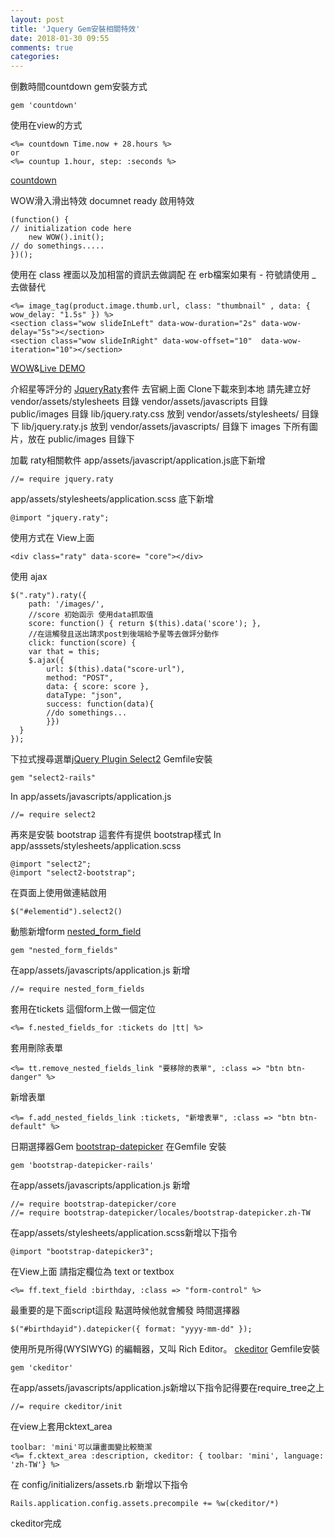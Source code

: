 ```yaml
---
layout: post
title: 'Jquery Gem安裝相關特效'
date: 2018-01-30 09:55
comments: true
categories: 
---
```

倒數時間countdown gem安裝方式

	gem 'countdown'

使用在view的方式

	<%= countdown Time.now + 28.hours %>
	or
	<%= countup 1.hour, step: :seconds %>

[countdown](https://github.com/jnbt/countdown)

WOW滑入滑出特效
documnet ready 啟用特效

	(function() {
	// initialization code here
		new WOW().init();
	// do somethings.....
	})();

使用在 class 裡面以及加相當的資訊去做調配
在 erb檔案如果有 - 符號請使用 _ 去做替代

	<%= image_tag(product.image.thumb.url, class: "thumbnail" , data: { wow_delay: "1.5s" }) %>
	<section class="wow slideInLeft" data-wow-duration="2s" data-wow-delay="5s"></section>
	<section class="wow slideInRight" data-wow-offset="10"  data-wow-iteration="10"></section>

[WOW](https://github.com/matthieua/WOW)&[Live DEMO](https://daneden.github.io/animate.css/)

介紹星等評分的 [JqueryRaty](https://github.com/wbotelhos/raty)套件
去官網上面 Clone下載來到本地 
請先建立好 
vendor/assets/stylesheets 目錄
vendor/assets/javascripts 目錄
public/images 目錄
lib/jquery.raty.css 放到 vendor/assets/stylesheets/ 目錄下
lib/jquery.raty.js 放到 vendor/assets/javascripts/ 目錄下
images 下所有圖片，放在 public/images 目錄下

加載 raty相關軟件
app/assets/javascript/application.js底下新增

	//= require jquery.raty

app/assets/stylesheets/application.scss 底下新增

	@import "jquery.raty";

使用方式在 View上面

	<div class="raty" data-score= "core"></div>

使用 ajax

	$(".raty").raty({
		path: '/images/',
		//score 初始函示 使用data抓取值
		score: function() { return $(this).data('score'); },
		//在這觸發且送出請求post到後端給予星等去做評分動作
		click: function(score) {
		var that = this;
		$.ajax({
			url: $(this).data("score-url"),
			method: "POST",
			data: { score: score },
			dataType: "json",
			success: function(data){
			//do somethings...
			}})
	  }
	});

下拉式搜尋選單[jQuery Plugin Select2](https://select2.org/getting-started/installation)
Gemfile安裝

	gem "select2-rails"

In app/assets/javascripts/application.js
	
	//= require select2

再來是安裝 bootstrap 這套件有提供 bootstrap樣式
In app/asssets/stylesheets/application.scss

	@import "select2";
	@import "select2-bootstrap";

在頁面上使用做連結啟用

	$("#elementid").select2()

動態新增form [nested_form_field](https://github.com/ncri/nested_form_fields)

	gem "nested_form_fields"

在app/assets/javascripts/application.js 新增

	//= require nested_form_fields

套用在tickets 這個form上做一個定位

	<%= f.nested_fields_for :tickets do |tt| %>

套用刪除表單

	<%= tt.remove_nested_fields_link "要移除的表單", :class => "btn btn-danger" %>

新增表單

	<%= f.add_nested_fields_link :tickets, "新增表單", :class => "btn btn-default" %>

日期選擇器Gem [bootstrap-datepicker](https://github.com/Nerian/bootstrap-datepicker-rails)
在Gemfile 安裝

	gem 'bootstrap-datepicker-rails'

在app/assets/javascripts/application.js 新增

	//= require bootstrap-datepicker/core
	//= require bootstrap-datepicker/locales/bootstrap-datepicker.zh-TW

在app/assets/stylesheets/application.scss新增以下指令

	@import "bootstrap-datepicker3";

在View上面 請指定欄位為 text or textbox

	<%= ff.text_field :birthday, :class => "form-control" %>

最重要的是下面script這段 點選時候他就會觸發 時間選擇器

	$("#birthdayid").datepicker({ format: "yyyy-mm-dd" });

使用所見所得(WYSIWYG) 的編輯器，又叫 Rich Editor。
[ckeditor](https://github.com/galetahub/ckeditor)
Gemfile安裝

	gem 'ckeditor'

在app/assets/javascripts/application.js新增以下指令記得要在require_tree之上

	//= require ckeditor/init

在view上套用cktext_area

	toolbar: 'mini'可以讓畫面變比較簡潔
	<%= f.cktext_area :description, ckeditor: { toolbar: 'mini', language: 'zh-TW'} %>

在 config/initializers/assets.rb 新增以下指令

	Rails.application.config.assets.precompile += %w(ckeditor/*)

ckeditor完成